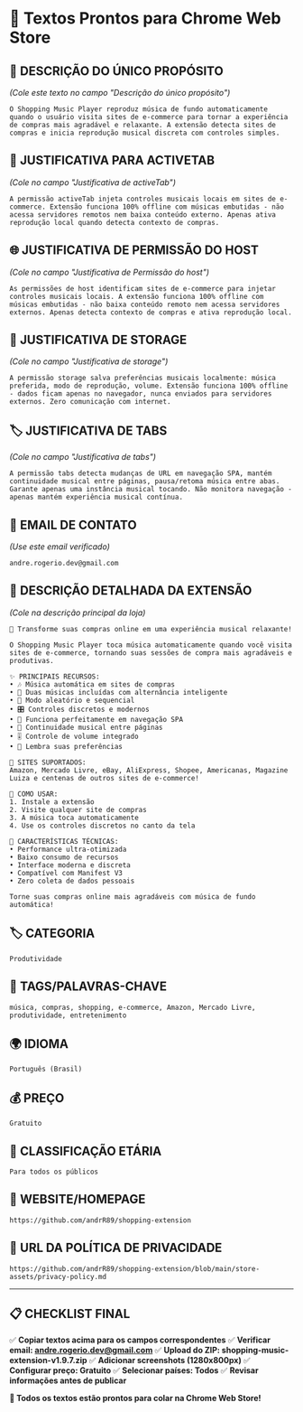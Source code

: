 # 🎯 Textos Prontos para Chrome Web Store

## 📝 **DESCRIÇÃO DO ÚNICO PROPÓSITO** 
*(Cole este texto no campo "Descrição do único propósito")*
```
O Shopping Music Player reproduz música de fundo automaticamente quando o usuário visita sites de e-commerce para tornar a experiência de compras mais agradável e relaxante. A extensão detecta sites de compras e inicia reprodução musical discreta com controles simples.
```

## 🔧 **JUSTIFICATIVA PARA ACTIVETAB**
*(Cole no campo "Justificativa de activeTab")*
```
A permissão activeTab injeta controles musicais locais em sites de e-commerce. Extensão funciona 100% offline com músicas embutidas - não acessa servidores remotos nem baixa conteúdo externo. Apenas ativa reprodução local quando detecta contexto de compras.
```

## 🌐 **JUSTIFICATIVA DE PERMISSÃO DO HOST**
*(Cole no campo "Justificativa de Permissão do host")*
```
As permissões de host identificam sites de e-commerce para injetar controles musicais locais. A extensão funciona 100% offline com músicas embutidas - não baixa conteúdo remoto nem acessa servidores externos. Apenas detecta contexto de compras e ativa reprodução local.
```

## 💾 **JUSTIFICATIVA DE STORAGE**
*(Cole no campo "Justificativa de storage")*
```
A permissão storage salva preferências musicais localmente: música preferida, modo de reprodução, volume. Extensão funciona 100% offline - dados ficam apenas no navegador, nunca enviados para servidores externos. Zero comunicação com internet.
```

## 🏷️ **JUSTIFICATIVA DE TABS**
*(Cole no campo "Justificativa de tabs")*
```
A permissão tabs detecta mudanças de URL em navegação SPA, mantém continuidade musical entre páginas, pausa/retoma música entre abas. Garante apenas uma instância musical tocando. Não monitora navegação - apenas mantém experiência musical contínua.
```

## 📧 **EMAIL DE CONTATO**
*(Use este email verificado)*
```
andre.rogerio.dev@gmail.com
```

## 📄 **DESCRIÇÃO DETALHADA DA EXTENSÃO**
*(Cole na descrição principal da loja)*
```
🎵 Transforme suas compras online em uma experiência musical relaxante!

O Shopping Music Player toca música automaticamente quando você visita sites de e-commerce, tornando suas sessões de compra mais agradáveis e produtivas.

✨ PRINCIPAIS RECURSOS:
• 🎶 Música automática em sites de compras
• 🔀 Duas músicas incluídas com alternância inteligente
• 🎲 Modo aleatório e sequencial
• 🎛️ Controles discretos e modernos
• 🚀 Funciona perfeitamente em navegação SPA
• 🔄 Continuidade musical entre páginas
• 🎚️ Controle de volume integrado
• 💾 Lembra suas preferências

🛒 SITES SUPORTADOS:
Amazon, Mercado Livre, eBay, AliExpress, Shopee, Americanas, Magazine Luiza e centenas de outros sites de e-commerce!

🎯 COMO USAR:
1. Instale a extensão
2. Visite qualquer site de compras
3. A música toca automaticamente
4. Use os controles discretos no canto da tela

🔧 CARACTERÍSTICAS TÉCNICAS:
• Performance ultra-otimizada
• Baixo consumo de recursos
• Interface moderna e discreta
• Compatível com Manifest V3
• Zero coleta de dados pessoais

Torne suas compras online mais agradáveis com música de fundo automática!
```

## 🏷️ **CATEGORIA**
```
Produtividade
```

## 🔖 **TAGS/PALAVRAS-CHAVE**
```
música, compras, shopping, e-commerce, Amazon, Mercado Livre, produtividade, entretenimento
```

## 🌍 **IDIOMA**
```
Português (Brasil)
```

## 💰 **PREÇO**
```
Gratuito
```

## 📱 **CLASSIFICAÇÃO ETÁRIA** 
```
Para todos os públicos
```

## 🔗 **WEBSITE/HOMEPAGE**
```
https://github.com/andrR89/shopping-extension
```

## 🔐 **URL DA POLÍTICA DE PRIVACIDADE**
```
https://github.com/andrR89/shopping-extension/blob/main/store-assets/privacy-policy.md
```

---

## 📋 **CHECKLIST FINAL**

✅ **Copiar textos acima para os campos correspondentes**
✅ **Verificar email: andre.rogerio.dev@gmail.com** 
✅ **Upload do ZIP: shopping-music-extension-v1.9.7.zip**
✅ **Adicionar screenshots (1280x800px)**
✅ **Configurar preço: Gratuito**
✅ **Selecionar países: Todos**
✅ **Revisar informações antes de publicar**

**🚀 Todos os textos estão prontos para colar na Chrome Web Store!**